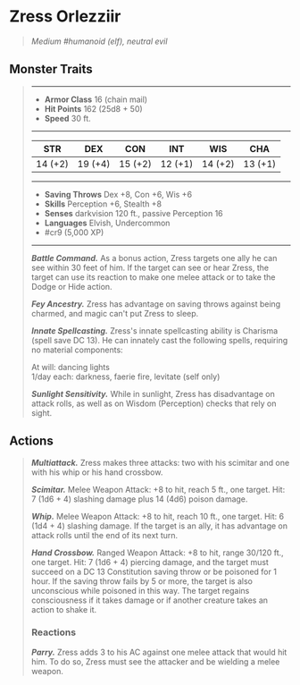 # Zress Orlezziir
>*Medium #humanoid (elf), neutral evil*
## Monster Traits
>___
>- **Armor Class** 16 (chain mail)
>- **Hit Points** 162 (25d8 + 50)
>- **Speed** 30 ft.
>___
>|STR|DEX|CON|INT|WIS|CHA|
>|:---:|:---:|:---:|:---:|:---:|:---:|
>|14 (+2)|19 (+4)|15 (+2)|12 (+1)|14 (+2)|13 (+1)|
>___
>- **Saving Throws** Dex +8, Con +6, Wis +6
>- **Skills** Perception +6, Stealth +8
>- **Senses** darkvision 120 ft., passive Perception 16
>- **Languages** Elvish, Undercommon
>- #cr9 (5,000 XP)
>___
>***Battle Command.*** As a bonus action, Zress targets one ally he can see within 30 feet of him. If the target can see or hear Zress, the target can use its reaction to make one melee attack or to take the Dodge or Hide action.  
>
>***Fey Ancestry.*** Zress has advantage on saving throws against being charmed, and magic can't put Zress to sleep.  
>
>***Innate Spellcasting.*** Zress's innate spellcasting ability is Charisma (spell save DC 13). He can innately cast the following spells, requiring no material components:  
>
>At will: dancing lights  
>1/day each: darkness, faerie fire, levitate (self only)  
>
>
>***Sunlight Sensitivity.*** While in sunlight, Zress has disadvantage on attack rolls, as well as on Wisdom (Perception) checks that rely on sight.  
>
## Actions
>***Multiattack.*** Zress makes three attacks: two with his scimitar and one with his whip or his hand crossbow.  
>
>***Scimitar.*** Melee Weapon Attack: +8 to hit, reach 5 ft., one target. Hit: 7 (1d6 + 4) slashing damage plus 14 (4d6) poison damage.  
>
>***Whip.*** Melee Weapon Attack: +8 to hit, reach 10 ft., one target. Hit: 6 (1d4 + 4) slashing damage. If the target is an ally, it has advantage on attack rolls until the end of its next turn.  
>
>***Hand Crossbow.*** Ranged Weapon Attack: +8 to hit, range 30/120 ft., one target. Hit: 7 (1d6 + 4) piercing damage, and the target must succeed on a DC 13 Constitution saving throw or be poisoned for 1 hour. If the saving throw fails by 5 or more, the target is also unconscious while poisoned in this way. The target regains consciousness if it takes damage or if another creature takes an action to shake it.  
>
>### Reactions
>***Parry.*** Zress adds 3 to his AC against one melee attack that would hit him. To do so, Zress must see the attacker and be wielding a melee weapon.